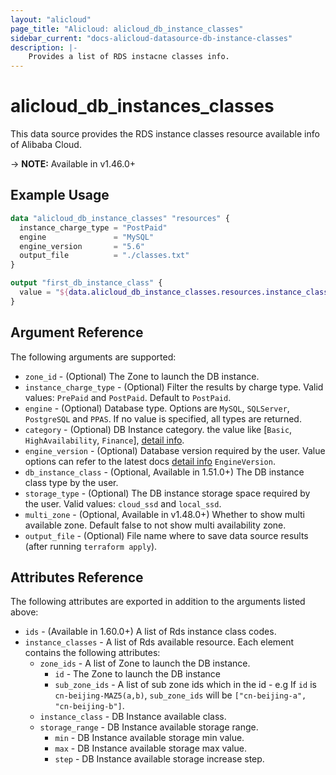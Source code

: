 ```yaml
---
layout: "alicloud"
page_title: "Alicloud: alicloud_db_instance_classes"
sidebar_current: "docs-alicloud-datasource-db-instance-classes"
description: |-
    Provides a list of RDS instacne classes info.
---
```


# alicloud\_db\_instances\_classes

This data source provides the RDS instance classes resource available info of Alibaba Cloud.

-> **NOTE:** Available in v1.46.0+

## Example Usage

```tf
data "alicloud_db_instance_classes" "resources" {
  instance_charge_type = "PostPaid"
  engine               = "MySQL"
  engine_version       = "5.6"
  output_file          = "./classes.txt"
}

output "first_db_instance_class" {
  value = "${data.alicloud_db_instance_classes.resources.instance_classes.0.instance_class}"
}
```

## Argument Reference

The following arguments are supported:

* `zone_id` - (Optional) The Zone to launch the DB instance.
* `instance_charge_type` - (Optional) Filter the results by charge type. Valid values: `PrePaid` and `PostPaid`. Default to `PostPaid`.
* `engine` - (Optional) Database type. Options are `MySQL`, `SQLServer`, `PostgreSQL` and `PPAS`. If no value is specified, all types are returned.
* `category` - (Optional) DB Instance category. the value like [`Basic`, `HighAvailability`, `Finance`], [detail info](https://www.alibabacloud.com/help/doc-detail/69795.htm).
* `engine_version` - (Optional) Database version required by the user. Value options can refer to the latest docs [detail info](https://www.alibabacloud.com/help/doc-detail/26228.htm) `EngineVersion`.
* `db_instance_class` - (Optional, Available in 1.51.0+) The DB instance class type by the user.
* `storage_type` - (Optional) The DB instance storage space required by the user. Valid values: `cloud_ssd` and `local_ssd`.
* `multi_zone` - (Optional, Available in v1.48.0+) Whether to show multi available zone. Default false to not show multi availability zone.
* `output_file` - (Optional) File name where to save data source results (after running `terraform apply`).

## Attributes Reference

The following attributes are exported in addition to the arguments listed above:

* `ids` - (Available in 1.60.0+) A list of Rds instance class codes.
* `instance_classes` - A list of Rds available resource. Each element contains the following attributes:
  * `zone_ids` - A list of Zone to launch the DB instance.
    * `id` - The Zone to launch the DB instance
    * `sub_zone_ids` - A list of sub zone ids which in the id - e.g If `id` is `cn-beijing-MAZ5(a,b)`, `sub_zone_ids` will be `["cn-beijing-a", "cn-beijing-b"]`.
  * `instance_class` - DB Instance available class.
  * `storage_range` - DB Instance available storage range.
    * `min` - DB Instance available storage min value.
    * `max` - DB Instance available storage max value.
    * `step` - DB Instance available storage increase step.
    